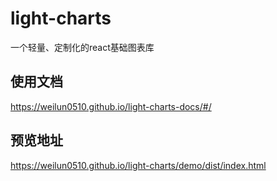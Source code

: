 # light-charts
一个轻量、定制化的react基础图表库

## 使用文档
https://weilun0510.github.io/light-charts-docs/#/

## 预览地址
https://weilun0510.github.io/light-charts/demo/dist/index.html